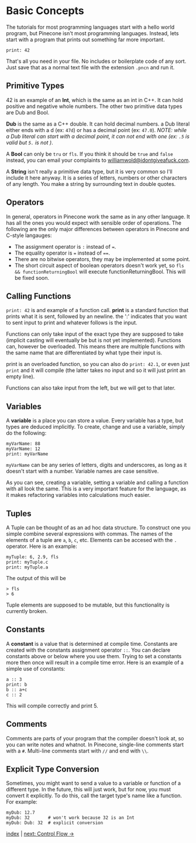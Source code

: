 # Basic Concepts

The tutorials for most programming languages start with a hello world program, but Pinecone isn't most programming languages. Instead, lets start with a program that prints out something far more important.
```
print: 42
```
That's all you need in your file. No includes or boilerplate code of any sort. Just save that as a normal text file with the extension `.pncn` and run it.

## Primitive Types

42 is an example of an __Int__, which is the same as an int in C++. It can hold positive and negative whole numbers. The other two primitive data types are Dub and Bool.

__Dub__ is the same as a C++ double. It can hold decimal numbers. a Dub literal either ends with a d (ex: `47d`) or has a decimal point (ex: `47.0`). _NOTE: while a Dub literal can start with a decimal point, it can not end with one (ex: `.5` is valid but `5.` is not )_.

A __Bool__ can only be `tru` or `fls`. If you think it should be `true` and `false` instead, you can email your complaints to williamwold@idontgiveafuck.com.

A __String__ isn't really a primitive data type, but it is very common so I'll include it here anyway. It is a series of letters, numbers or other characters of any length. You make a string by surrounding text in double quotes.

## Operators

In general, operators in Pinecone work the same as in any other language. It has all the ones you would expect with sensible order of operations. The following are the only major differences between operators in Pinecone and C-style langauges:
* The assignment operator is `:` instead of `=`.
* The equality operator is `=` instead of `==`.
* There are no bitwise operators, they may be implemented at some point.
* The short circuit aspect of boolean operators doesn't work yet, so `fls && functionReturningBool` will execute functionReturningBool. This will be fixed soon.

## Calling Functions

`print: 42` is and example of a function call. __print__ is a standard function that prints what it is sent, followed by an newline. the ':' indicates that you want to sent input to print and whatever follows is the input.

Functions can only take input of the exact type they are supposed to take (implicit casting will eventually be but is not yet implemented). Functions can, however be overloaded. This means there are multiple functions with the same name that are differentiated by what type their input is.

print is an overloaded function, so you can also do `print: 42.1`, or even just `print` and it will compile (the latter takes no input and so it will just print an empty line).

Functions can also take input from the left, but we will get to that later.

## Variables

A __variable__ is a place you can store a value. Every variable has a type, but types are deduced implicitly. To create, change and use a variable, simply do the following:
```
myVarName: 88
myVarName: 12
print: myVarName
```
`myVarName` can be any series of letters, digits and underscores, as long as it doesn't start with a number. Variable names are case sensitive.

As you can see, creating a variable, setting a variable and calling a function with all look the same. This is a very important feature for the language, as it makes refactoring variables into calculations much easier.

## Tuples

A Tuple can be thought of as an ad hoc data structure. To construct one you simple combine several expressions with commas. The names of the elements of a tuple are `a`, `b`, `c`, etc. Elements can be accesed with the `.` operator. Here is an example:
```
myTuple: 6, 2.9, fls
print: myTuple.c
print: myTuple.a
```
The output of this will be
```
> fls
> 6
```
Tuple elements are supposed to be mutable, but this functionality is currently broken.

## Constants

A __constant__ is a value that is determined at compile time. Constants are created with the constants assignment operator `::`. You can declare constants above or below where you use them. Trying to set a constants more then once will result in a compile time error. Here is an example of a simple use of constants:
```
a :: 3
print: b
b :: a+c
c :: 2
```
This will compile correctly and print 5.

## Comments

Comments are parts of your program that the compiler doesn't look at, so you can write notes and whatnot. In Pinecone, single-line comments start with a `#`. Multi-line comments start with `//` and end with `\\`.

## Explicit Type Conversion

Sometimes, you might want to send a value to a variable or function of a different type. In the future, this will just work, but for now, you must convert it explicitly. To do this, call the target type's name like a function. For example:
```
myDub: 12.7
myDub: 32       # won't work because 32 is an Int
myDub: Dub: 32  # explicit conversion
```

[index](index.md) | [next: Control Flow ->](2_control_flow.md)
